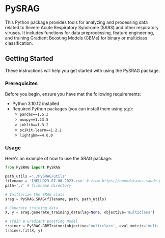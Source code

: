 # PySRAG

This Python package provides tools for analyzing and processing data related to Severe Acute Respiratory Syndrome (SARS) and other respiratory viruses. It includes functions for data preprocessing, feature engineering, and training Gradient Boosting Models (GBMs) for binary or multiclass classification.

## Getting Started

These instructions will help you get started with using the PySRAG package.

### Prerequisites

Before you begin, ensure you have met the following requirements:

- Python 3.10.12 installed
- Required Python packages (you can install them using `pip`):
  - `pandas==1.5.3`
  - `numpy==1.23.5`
  - `joblib==1.3.2`
  - `scikit-learn==1.2.2`
  - `lightgbm==4.0.0`

<!---
### Installation

You can install the PySRAG package using `pip`:

```bash
pip install PySRAG
```
--->

### Usage

Here's an example of how to use the SRAG package:

```python
from PySRAG import PySRAG

path_utils ='./PySRAG/utils'
filename = 'INFLUD23-07-08-2023.csv' # from https://opendatasus.saude.gov.br/dataset/srag-2021-a-2023
path='./' # filename directory

# Initialize the SRAG class
srag = PySRAG.SRAG(filename, path, path_utils)

# Generate training data
X, y = srag.generate_training_data(lag=None, objective='multiclass')

# Train a Gradient Boosting Model
trainer = PySRAG.GBMTrainer(objective='multiclass', eval_metric='multi_logloss')
trainer.fit(X, y)
```

<!---
For more detailed information and examples, please refer to the package documentation.

## Documentation

You can find the full documentation for the SRAG package in the [docs](docs/) directory.

## Contributing

If you would like to contribute to this project, please follow these steps:

1. Fork the repository.
2. Create a new branch for your feature or bug fix: `git checkout -b feature/your-feature-name`
3. Commit your changes: `git commit -m "Add new feature"`
4. Push to your branch: `git push origin feature/your-feature-name`
5. Create a pull request.

## License

This project is licensed under the MIT License - see the [LICENSE](LICENSE) file for details.

## Acknowledgments

- Special thanks to the contributors and maintainers of the SRAG Analysis package.

Happy coding!
-->
